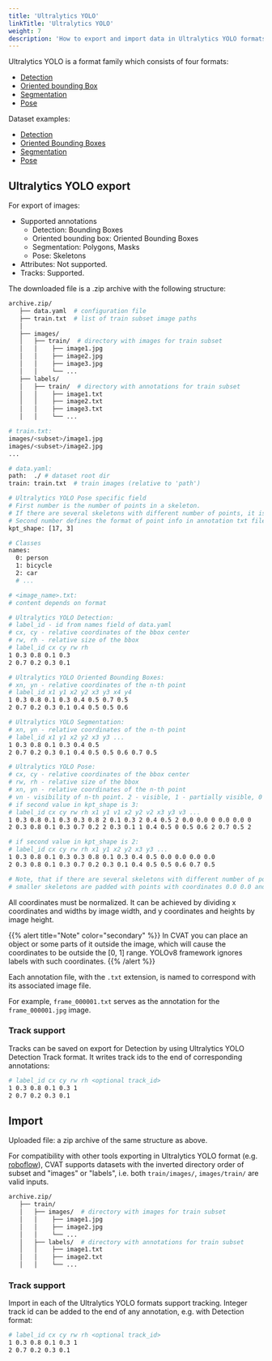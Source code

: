```yaml
---
title: 'Ultralytics YOLO'
linkTitle: 'Ultralytics YOLO'
weight: 7
description: 'How to export and import data in Ultralytics YOLO formats'
---
```


Ultralytics YOLO is a format family which consists of four formats:
- [Detection](https://docs.ultralytics.com/datasets/detect/)
- [Oriented bounding Box](https://docs.ultralytics.com/datasets/obb/)
- [Segmentation](https://docs.ultralytics.com/datasets/segment/)
- [Pose](https://docs.ultralytics.com/datasets/pose/)

Dataset examples:
- [Detection](https://github.com/cvat-ai/datumaro/tree/develop/tests/assets/yolo_dataset/yolo_ultralytics_detection)
- [Oriented Bounding Boxes](https://github.com/cvat-ai/datumaro/tree/develop/tests/assets/yolo_dataset/yolo_ultralytics_oriented_boxes)
- [Segmentation](https://github.com/cvat-ai/datumaro/tree/develop/tests/assets/yolo_dataset/yolo_ultralytics_segmentation)
- [Pose](https://github.com/cvat-ai/datumaro/tree/develop/tests/assets/yolo_dataset/yolo_ultralytics_pose)


## Ultralytics YOLO export

For export of images:

- Supported annotations
  - Detection: Bounding Boxes
  - Oriented bounding box: Oriented Bounding Boxes
  - Segmentation: Polygons, Masks
  - Pose: Skeletons
- Attributes: Not supported.
- Tracks: Supported.

The downloaded file is a .zip archive with the following structure:

```bash
archive.zip/
   ├── data.yaml  # configuration file
   ├── train.txt  # list of train subset image paths
   │
   ├── images/
   │   ├── train/  # directory with images for train subset
   │   │    ├── image1.jpg
   │   │    ├── image2.jpg
   │   │    ├── image3.jpg
   │   │    └── ...
   ├── labels/
   │   ├── train/  # directory with annotations for train subset
   │   │    ├── image1.txt
   │   │    ├── image2.txt
   │   │    ├── image3.txt
   │   │    └── ...

# train.txt:
images/<subset>/image1.jpg
images/<subset>/image2.jpg
...

# data.yaml:
path:  ./ # dataset root dir
train: train.txt  # train images (relative to 'path')

# Ultralytics YOLO Pose specific field
# First number is the number of points in a skeleton.
# If there are several skeletons with different number of points, it is the greatest number of points
# Second number defines the format of point info in annotation txt files
kpt_shape: [17, 3]

# Classes
names:
  0: person
  1: bicycle
  2: car
  # ...

# <image_name>.txt:
# content depends on format

# Ultralytics YOLO Detection:
# label_id - id from names field of data.yaml
# cx, cy - relative coordinates of the bbox center
# rw, rh - relative size of the bbox
# label_id cx cy rw rh
1 0.3 0.8 0.1 0.3
2 0.7 0.2 0.3 0.1

# Ultralytics YOLO Oriented Bounding Boxes:
# xn, yn - relative coordinates of the n-th point
# label_id x1 y1 x2 y2 x3 y3 x4 y4
1 0.3 0.8 0.1 0.3 0.4 0.5 0.7 0.5
2 0.7 0.2 0.3 0.1 0.4 0.5 0.5 0.6

# Ultralytics YOLO Segmentation:
# xn, yn - relative coordinates of the n-th point
# label_id x1 y1 x2 y2 x3 y3 ...
1 0.3 0.8 0.1 0.3 0.4 0.5
2 0.7 0.2 0.3 0.1 0.4 0.5 0.5 0.6 0.7 0.5

# Ultralytics YOLO Pose:
# cx, cy - relative coordinates of the bbox center
# rw, rh - relative size of the bbox
# xn, yn - relative coordinates of the n-th point
# vn - visibility of n-th point. 2 - visible, 1 - partially visible, 0 - not visible
# if second value in kpt_shape is 3:
# label_id cx cy rw rh x1 y1 v1 x2 y2 v2 x3 y3 v3 ...
1 0.3 0.8 0.1 0.3 0.3 0.8 2 0.1 0.3 2 0.4 0.5 2 0.0 0.0 0 0.0 0.0 0
2 0.3 0.8 0.1 0.3 0.7 0.2 2 0.3 0.1 1 0.4 0.5 0 0.5 0.6 2 0.7 0.5 2

# if second value in kpt_shape is 2:
# label_id cx cy rw rh x1 y1 x2 y2 x3 y3 ...
1 0.3 0.8 0.1 0.3 0.3 0.8 0.1 0.3 0.4 0.5 0.0 0.0 0.0 0.0
2 0.3 0.8 0.1 0.3 0.7 0.2 0.3 0.1 0.4 0.5 0.5 0.6 0.7 0.5

# Note, that if there are several skeletons with different number of points,
# smaller skeletons are padded with points with coordinates 0.0 0.0 and visibility = 0
```

All coordinates must be normalized.
It can be achieved by dividing x coordinates and widths by image width,
and y coordinates and heights by image height.

{{% alert title="Note" color="secondary" %}}
In CVAT you can place an object or some parts of it outside the image,
which will cause the coordinates to be outside the \[0, 1\] range.
YOLOv8 framework ignores labels with such coordinates.
{{% /alert %}}

Each annotation file, with the `.txt` extension,
is named to correspond with its associated image file.

For example, `frame_000001.txt` serves as the annotation for the
`frame_000001.jpg` image.

### Track support

Tracks can be saved on export for Detection by using Ultralytics YOLO Detection Track format.
It writes track ids to the end of corresponding annotations:
```bash
# label_id cx cy rw rh <optional track_id>
1 0.3 0.8 0.1 0.3 1
2 0.7 0.2 0.3 0.1
```

## Import

Uploaded file: a zip archive of the same structure as above.

For compatibility with other tools exporting in Ultralytics YOLO format
(e.g. [roboflow](https://roboflow.com/formats/yolov8-pytorch-txt)),
CVAT supports datasets with the inverted directory order of subset and "images" or "labels",
i.e. both `train/images/`, `images/train/` are valid inputs.
```bash
archive.zip/
   ├── train/
   │   ├── images/  # directory with images for train subset
   │   │    ├── image1.jpg
   │   │    ├── image2.jpg
   │   │    └── ...
   │   ├── labels/  # directory with annotations for train subset
   │   │    ├── image1.txt
   │   │    ├── image2.txt
   │   │    └── ...
```

### Track support

Import in each of the Ultralytics YOLO formats support tracking.
Integer track id can be added to the end of any annotation, e.g. with Detection format:
```bash
# label_id cx cy rw rh <optional track_id>
1 0.3 0.8 0.1 0.3 1
2 0.7 0.2 0.3 0.1
```
